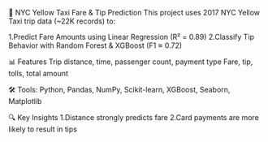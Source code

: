 🚕 NYC Yellow Taxi Fare & Tip Prediction
This project uses 2017 NYC Yellow Taxi trip data (~22K records) to:

1.Predict Fare Amounts using Linear Regression (R² = 0.89)
2.Classify Tip Behavior with Random Forest & XGBoost (F1 ≈ 0.72)

📊 Features
Trip distance, time, passenger count, payment type
Fare, tip, tolls, total amount

🛠 Tools: Python, Pandas, NumPy, Scikit-learn, XGBoost, Seaborn, Matplotlib

🔍 Key Insights
1.Distance strongly predicts fare
2.Card payments are more likely to result in tips
